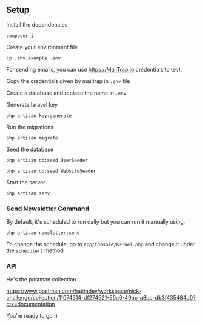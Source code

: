 ## Setup

Install the dependencies

`composer i`

Create your environment file

`cp .env.example .env`

For sending emails, you can use https://MailTrap.io credentials to test.

Copy the credentials given by mailtrap in `.env` file

Create a database and replace the name in `.env`

Generate laravel key

`php artisan key:generate`

Run the migrations

`php artisan migrate`

Seed the database

`php artisan db:seed UserSeeder`

`php artisan db:seed WebsiteSeeder`

Start the server

`php artisan serv`

### Send Newsletter Command
By default, it's scheduled to run daily but you can run it manually using:

`php artisan newsletter:send`

To change the schedule, go to `app/Console/Kernel.php` and change it under the `schedule()` method

### API
He's the postman collection


https://www.postman.com/hatimdev/workspace/nick-challenge/collection/11074314-df274521-69a6-49bc-a8bc-db3f435484d0?ctx=documentation


You're ready to go :)
